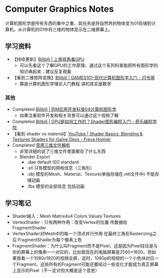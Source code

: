 # Computer Graphics Notes

计算机图形学是所有东西的重中之重，其任务是将自然界的物体变为01存储到计算机，从计算机的01中将三维的物体显示在二维屏幕上。

## 学习资料

- 【持续更新】[Bilibili | 上帝视角看GPU](https://www.bilibili.com/video/BV1P44y1V7bu)
    - 可以先看这个了解GPU的工作原理，通过这个系列科普能把所有图形学的知识串起来；建议反复观看
- 【看到二维矩阵变换】[Bilibili | GAMES101-现代计算机图形学入门 - 闫令琪](https://www.bilibili.com/video/BV1X7411F744)
    - 算是计算机图形学理论入门教程 讲的其实是数学

### 其他

- Completed [Bilibili | BIM应用开发科普04计算机图形学](https://www.bilibili.com/video/BV17f4y1G7AE)
    - 如果注重软件开发和相关背景可以通过这个视频了解
- Completed [Bilibili | GPU是如何工作的？Shader图形编程入门 - 奇乐编程学院](https://www.bilibili.com/video/BV1eE411E7Jf)
- 【看到 shader vs material】[YouTube | Shader Basics, Blending & Textures Shaders for Game Devs - Freya Holmér](https://youtu.be/kfM-yu0iQBk)
- Completed [常用三维文件解析](https://all3dp.com/2/most-common-3d-file-formats-model/)
    - 非常详细的说了三维文件里面都存了什么东西
    - Blender Export
        - .dae default ISO standard
        - .stl 只有模型的网格信息（三角形）
        - .obj 模型的Mesh、Material、Texture(单独存储在.mtl文件中) 不能存储动画
        - .fbx 模型的全部信息 包括动画

## 学习笔记

- Shader输入：Mesh Matrix4x4 Colors Values Textures
- VertexShader：只有两种作用：改变Vertex的位置 传数据给FragmentShader
- VertexShader对Mesh中的每一个顶点并行作用 在最终三角形Rasterizing之后 FragmentShader为每个像素上色
- FragmentShader：为什么叫Fragment而不是Pixel，这是因为Pixel往往是与你的屏幕上的像素一一对应的，比如我现在的电脑屏幕是2560×1600。但如果我看一个1080x1920的视频全屏，这时，1080p的视频的一个小色块对应一个Fragment，这些所有的Fragment可能还要经过一些变化才能成为真正屏幕上显示的Pixel（不一定对但大概是这个意思）
